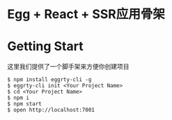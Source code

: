 # Egg + React + SSR应用骨架

# Getting Start

这里我们提供了一个脚手架来方便你创建项目

```
$ npm install eggrty-cli -g
$ eggrty-cli init <Your Project Name>
$ cd <Your Project Name>
$ npm i
$ npm start
$ open http://localhost:7001
```




